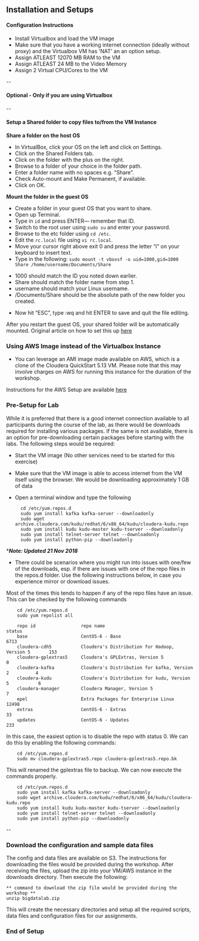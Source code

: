 ## Installation and Setups

#### Configuration Instructions
* Install Virtualbox and load the VM image
* Make sure that you have a working internet connection (ideally without proxy) and the Virtualbox VM has 'NAT' an an option setup. 
* Assign ATLEAST 12070 MB RAM to the VM
* Assign ATLEAST 24 MB to the Video Memory
* Assign 2 Virtual CPU/Cores to the VM

--
#### Optional - Only if you are using Virtualbox ####
--
#### Setup a Shared folder to copy files to/from the VM Instance

**Share a folder on the host OS**  
* In VirtualBox, click your OS on the left and click on Settings.  
* Click on the Shared Folders tab.  
* Click on the folder with the plus on the right.  
* Browse to a folder of your choice in the folder path.  
* Enter a folder name with no spaces e.g. “Share”.  
* Check Auto-mount and Make Permanent, if available.  
* Click on OK.  

**Mount the folder in the guest OS**  
* Create a folder in your guest OS that you want to share.  
* Open up Terminal.  
* Type in `id` and press ENTER— remember that ID.  
* Switch to the root user using `sudo su` and enter your password.  
* Browse to the etc folder using `cd /etc`.  
* Edit the `rc.local` file using `vi rc.local`.  
* Move your cursor right above exit 0 and press the letter “i” on your keyboard to insert text.  
* Type in the following: `sudo mount -t vboxsf -o uid=1000,gid=1000 Share /home/username/Documents/Share`

- 1000 should match the ID you noted down earlier.  
- Share should match the folder name from step 1.  
- username should match your Linux username.  
- /Documents/Share should be the absolute path of the new folder you created.  
* Now hit “ESC”, type :wq and hit ENTER to save and quit the file editing.  

After you restart the guest OS, your shared folder will be automatically mounted. 
Original article on how to set this up [here](https://ryansechrest.com/2012/10/permanently-share-a-folder-between-host-mac-and-guest-linux-os-using-virtualbox/)

### Using AWS Image instead of the Virtualbox Instance

* You can leverage an AMI image made available on AWS, which is a clone of the Cloudera QuickStart 5.13 VM. Please note that this may involve charges on AWS for running this instance for the duration of the workshop. 

Instructions for the AWS Setup are available [here](https://github.com/rajatrakesh/bigdatalab/blob/master/01-Setup/AWS%20Setup.MD)

### Pre-Setup for Lab

While it is preferred that there is a good internet connection available to all participants during the course of the lab, as there would be downloads required for installing various packages. If the same is not available, there is an option for pre-downloading certain packages before starting with the labs. The following steps would be required:

* Start the VM image (No other services need to be started for this exercise)
* Make sure that the VM image is able to access internet from the VM itself using the browser. We would be downloading approximately 1 GB of data
* Open a terminal window and type the following

		cd /etc/yum.repos.d
		sudo yum install kafka kafka-server --downloadonly
		sudo wget archive.cloudera.com/kudu/redhat/6/x86_64/kudu/cloudera-kudu.repo
		sudo yum install kudu kudu-master kudu-tserver --downloadonly
		sudo yum install telnet-server telnet --downloadonly
		sudo yum install python-pip --downloadonly
		
****Note: Updated 21 Nov 2018***

* There could be scenarios where you might run into issues with one/few of the downloads, esp. if there are issues with one of the repo files in the repos.d folder. Use the following instructions below, in case you experience mirror or download issues. 

Most of the times this tends to happen if any of the repo files have an issue. This can be checked by the following commands

		cd /etc/yum.repos.d
		sudo yum repolist all

		repo id                 repo name                                         status
		base                    CentOS-6 - Base                                    6713
		cloudera-cdh5           Cloudera's Distribution for Hadoop, Version 5       153
		cloudera-gplextras5     Cloudera's GPLExtras, Version 5                       0
		cloudera-kafka          Cloudera's Distribution for kafka, Version 2          4
		cloudera-kudu           Cloudera's Distribution for kudu, Version 5           6
		cloudera-manager        Cloudera Manager, Version 5                           7
		epel                    Extra Packages for Enterprise Linux               12498
		extras                  CentOS-6 - Extras                                    33
		updates                 CentOS-6 - Updates                                  233

In this case, the easiest option is to disable the repo with status 0. We can do this by enabling the following commands:

		cd /etc/yum.repos.d
		sudo mv cloudera-gplextras5.repo cloudera-gplextras5.repo.bk
		
This will renamed the gplextras file to backup. We can now execute the commands properly. 

		cd /etc/yum.repos.d
		sudo yum install kafka kafka-server --downloadonly
		sudo wget archive.cloudera.com/kudu/redhat/6/x86_64/kudu/cloudera-kudu.repo
		sudo yum install kudu kudu-master kudu-tserver --downloadonly
		sudo yum install telnet-server telnet --downloadonly
		sudo yum install python-pip --downloadonly
		
-- 

### Download the configuration and sample data files

The config and data files are available on S3. The instructions for downloading the files would be provided during the workshop. After receiving the files, upload the zip into your VM/AWS instance in the downloads directory. Then execute the following:

	** command to download the zip file would be provided during the workshop **
	unzip bigdatalab.zip

This will create the necessary directories and setup all the required scripts, data files and configuration files for our assignments.

### End of Setup
